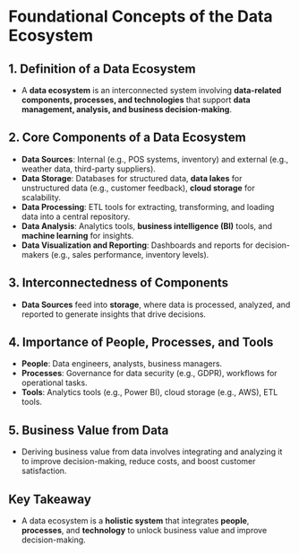 # Foundational Concepts of the Data Ecosystem

## 1. Definition of a Data Ecosystem
- A **data ecosystem** is an interconnected system involving **data-related components, processes, and technologies** that support **data management, analysis, and business decision-making**.

## 2. Core Components of a Data Ecosystem
- **Data Sources**: Internal (e.g., POS systems, inventory) and external (e.g., weather data, third-party suppliers).
- **Data Storage**: Databases for structured data, **data lakes** for unstructured data (e.g., customer feedback), **cloud storage** for scalability.
- **Data Processing**: ETL tools for extracting, transforming, and loading data into a central repository.
- **Data Analysis**: Analytics tools, **business intelligence (BI)** tools, and **machine learning** for insights.
- **Data Visualization and Reporting**: Dashboards and reports for decision-makers (e.g., sales performance, inventory levels).

## 3. Interconnectedness of Components
- **Data Sources** feed into **storage**, where data is processed, analyzed, and reported to generate insights that drive decisions.

## 4. Importance of People, Processes, and Tools
- **People**: Data engineers, analysts, business managers.
- **Processes**: Governance for data security (e.g., GDPR), workflows for operational tasks.
- **Tools**: Analytics tools (e.g., Power BI), cloud storage (e.g., AWS), ETL tools.

## 5. Business Value from Data
- Deriving business value from data involves integrating and analyzing it to improve decision-making, reduce costs, and boost customer satisfaction.

## Key Takeaway
- A data ecosystem is a **holistic system** that integrates **people**, **processes**, and **technology** to unlock business value and improve decision-making.
